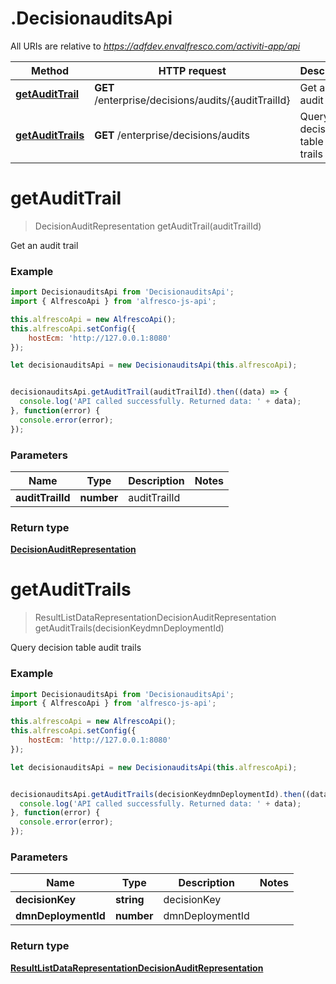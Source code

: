 # .DecisionauditsApi

All URIs are relative to *https://adfdev.envalfresco.com/activiti-app/api*

Method | HTTP request | Description
------------- | ------------- | -------------
[**getAuditTrail**](DecisionauditsApi.md#getAuditTrail) | **GET** /enterprise/decisions/audits/{auditTrailId} | Get an audit trail
[**getAuditTrails**](DecisionauditsApi.md#getAuditTrails) | **GET** /enterprise/decisions/audits | Query decision table audit trails


<a name="getAuditTrail"></a>
# **getAuditTrail**
> DecisionAuditRepresentation getAuditTrail(auditTrailId)

Get an audit trail

### Example
```javascript
import DecisionauditsApi from 'DecisionauditsApi';
import { AlfrescoApi } from 'alfresco-js-api';

this.alfrescoApi = new AlfrescoApi();
this.alfrescoApi.setConfig({
    hostEcm: 'http://127.0.0.1:8080'
});

let decisionauditsApi = new DecisionauditsApi(this.alfrescoApi);


decisionauditsApi.getAuditTrail(auditTrailId).then((data) => {
  console.log('API called successfully. Returned data: ' + data);
}, function(error) {
  console.error(error);
});

```

### Parameters

Name | Type | Description  | Notes
------------- | ------------- | ------------- | -------------
 **auditTrailId** | **number**| auditTrailId | 

### Return type

[**DecisionAuditRepresentation**](DecisionAuditRepresentation.md)

<a name="getAuditTrails"></a>
# **getAuditTrails**
> ResultListDataRepresentationDecisionAuditRepresentation getAuditTrails(decisionKeydmnDeploymentId)

Query decision table audit trails

### Example
```javascript
import DecisionauditsApi from 'DecisionauditsApi';
import { AlfrescoApi } from 'alfresco-js-api';

this.alfrescoApi = new AlfrescoApi();
this.alfrescoApi.setConfig({
    hostEcm: 'http://127.0.0.1:8080'
});

let decisionauditsApi = new DecisionauditsApi(this.alfrescoApi);


decisionauditsApi.getAuditTrails(decisionKeydmnDeploymentId).then((data) => {
  console.log('API called successfully. Returned data: ' + data);
}, function(error) {
  console.error(error);
});

```

### Parameters

Name | Type | Description  | Notes
------------- | ------------- | ------------- | -------------
 **decisionKey** | **string**| decisionKey | 
 **dmnDeploymentId** | **number**| dmnDeploymentId | 

### Return type

[**ResultListDataRepresentationDecisionAuditRepresentation**](ResultListDataRepresentationDecisionAuditRepresentation.md)

